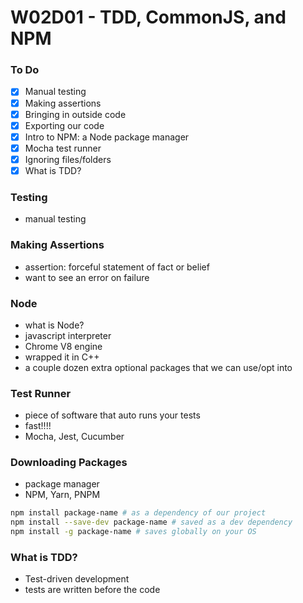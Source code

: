 # W02D01 - TDD, CommonJS, and NPM

### To Do
- [x] Manual testing
- [x] Making assertions
- [x] Bringing in outside code
- [x] Exporting our code
- [x] Intro to NPM: a Node package manager
- [x] Mocha test runner
- [x] Ignoring files/folders
- [x] What is TDD?

### Testing
* manual testing

### Making Assertions
* assertion: forceful statement of fact or belief
* want to see an error on failure

### Node
* what is Node?
* javascript interpreter
* Chrome V8 engine
* wrapped it in C++
* a couple dozen extra optional packages that we can use/opt into

### Test Runner
* piece of software that auto runs your tests
* fast!!!!
* Mocha, Jest, Cucumber

### Downloading Packages
* package manager
* NPM, Yarn, PNPM

```bash
npm install package-name # as a dependency of our project
npm install --save-dev package-name # saved as a dev dependency
npm install -g package-name # saves globally on your OS
```

### What is TDD?
* Test-driven development
* tests are written before the code
